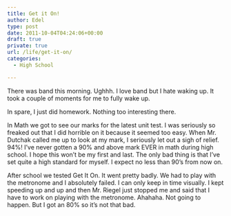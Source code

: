 ```yaml
---
title: Get it On!
author: Edel
type: post
date: 2011-10-04T04:24:06+00:00
draft: true
private: true
url: /life/get-it-on/
categories:
  - High School

---
```

There was band this morning. Ughhh. I love band but I hate waking up. It took a couple of moments for me to fully wake up.

In spare, I just did homework. Nothing too interesting there.

In Math we got to see our marks for the latest unit test. I was seriously so freaked out that I did horrible on it because it seemed too easy. When Mr. Dutchak called me up to look at my mark, I seriously let out a sigh of relief. 94%! I&#8217;ve never gotten a 90% and above mark EVER in math during high school. I hope this won&#8217;t be my first and last. The only bad thing is that I&#8217;ve set quite a high standard for myself. I expect no less than 90&#8217;s from now on.

After school we tested Get It On. It went pretty badly. We had to play with the metronome and I absolutely failed. I can only keep in time visually. I kept speeding up and up and then Mr. Riegel just stopped me and said that I have to work on playing with the metronome. Ahahaha. Not going to happen. But I got an 80% so it&#8217;s not that bad.

<ol class="footnote">
</ol>